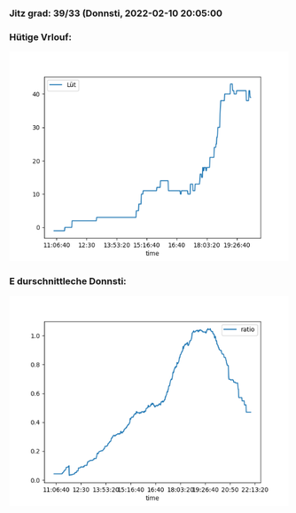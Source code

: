 ### Jitz grad: 39/33 (Donnsti, 2022-02-10 20:05:00

### Hütige Vrlouf:
![Graph](Today.png)

### E durschnittleche Donnsti:
![Graph](Donnsti.png)